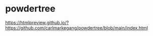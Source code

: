 # powdertree

https://htmlpreview.github.io/?https://github.com/carlmarkegang/powdertree/blob/main/index.html